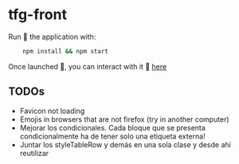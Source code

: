 # tfg-front

Run :runner: the application with:

```bash
    npm install && npm start
```

Once launched :rocket:, you can interact with it :arrows_counterclockwise: [here](http://localhost:3000)

## TODOs

- Favicon not loading
- Emojis in browsers that are not firefox (try in another computer)
- Mejorar los condicionales. Cada bloque que se presenta condicionalmente ha de tener solo una etiqueta externa!
- Juntar los styleTableRow y demás en una sola clase y desde ahí reutilizar
